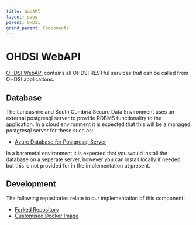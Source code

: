 ```yaml
---
title: WebAPI
layout: page
parent: OHDSI
grand_parent: Components
---
```


# OHDSI WebAPI
[OHDSI WebAPI](https://github.com/OHDSI/WebAPI) contains all OHDSI RESTful services that can be called from OHDSI applications.

## Database
The Lancashire and South Cumbria Secure Data Environment uses an external postgresql server to provide RDBMS functionality to the application. In a cloud environment it is expected that this will be a managed postgresql server for these such as:
* [Azure Database for Postgresql Server](../Infrastructure/Elastic-Compute-Resource/Microsoft-Azure/Postgresql-Server.md)

In a baremetal environment it is expected that you would install the database on a seperate server, however you can install locally if needed, but this is not provided for in the implementation at present.

## Development
The following repositories relate to our implementation of this component:
* [Forked Repository](https://github.com/lsc-sde/fork-ohdsi-webapi)
* [Customised Docker Image](https://github.com/lsc-sde/docker-ohdsi-webapi)